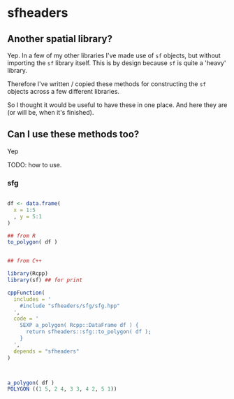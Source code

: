 # sfheaders


## Another spatial library?

Yep. In a few of my other libraries I've made use of `sf` objects, but without importing the `sf` library itself. This is by design because `sf` is quite a 'heavy' library. 

Therefore I've written / copied these methods for constructing the `sf` objects across a few different libraries. 

So I thought it would be useful to have these in one place. And here they are (or will be, when it's finished).



## Can I use these methods too?

Yep

TODO: how to use.


### sfg


```r

df <- data.frame(
  x = 1:5
  , y = 5:1
)

## from R
to_polygon( df )


## from C++

library(Rcpp)
library(sf) ## for print

cppFunction(
  includes = '
    #include "sfheaders/sfg/sfg.hpp"
  ',
  code = '
    SEXP a_polygon( Rcpp::DataFrame df ) {
      return sfheaders::sfg::to_polygon( df );
    }
  ',
  depends = "sfheaders"
)



a_polygon( df )
POLYGON ((1 5, 2 4, 3 3, 4 2, 5 1))

```






